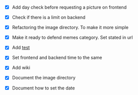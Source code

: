 - [X] Add day check before requesting a picture on frontend
- [X] Check if there is a limit on backend
- [X] Refactoring the image directory. To make it more simple
- [X] Make it ready to defend memes category. Set stated in url
- [X] Add [test](https://nextjs.org/docs/pages/building-your-application/optimizing/testing)
- [X] Set frontend and backend time to the same

- [X] Add wiki
- [X] Document the image directory
- [X] Document how to set the date